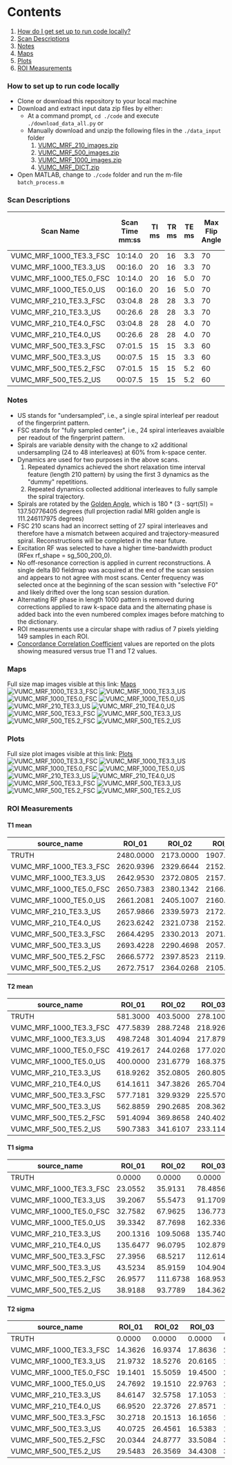 # Contents

1. [How do I get set up to run code locally?](#how-to-set-up-to-run-code-locally)
2. [Scan Descriptions](#scan-descriptions)
3. [Notes](#notes)
4. [Maps](#maps)
5. [Plots](#plots)
6. [ROI Measurements](#roi-measurements)

### How to set up to run code locally <a name="how-to-set-up-to-run-code-locally"></a>

* Clone or download this repository to your local machine
* Download and extract input data zip files by either:
	+ At a command prompt, `cd ./code` and execute `./download_data_all.py` or
	+ Manually download and unzip the following files in the `./data_input` folder
		1. [VUMC_MRF_210_images.zip](https://github.com/welcheb/Hamburg_MRF_workshop_VUMC_results/releases/download/v0.1.0/VUMC_MRF_210_images.zip)
		2. [VUMC_MRF_500_images.zip](https://github.com/welcheb/Hamburg_MRF_workshop_VUMC_results/releases/download/v0.1.0/VUMC_MRF_500_images.zip)
		3. [VUMC_MRF_1000_images.zip](https://github.com/welcheb/Hamburg_MRF_workshop_VUMC_results/releases/download/v0.1.0/VUMC_MRF_1000_images.zip)
		4. [VUMC_MRF_DICT.zip](https://github.com/welcheb/Hamburg_MRF_workshop_VUMC_results/releases/download/v0.1.0/VUMC_MRF_DICT.zip)
* Open MATLAB, change to `./code` folder and run the m-file `batch_process.m`

### Scan Descriptions <a name="scan-descriptions"></a>
|  Scan Name  |  Scan Time mm:ss |  TI ms |  TR ms |  TE ms |  Max Flip Angle |  Repetition Delay ms  |  TFE Inversion Delay ms |  TFE Shot Interval ms | Dynamics |  Spiral Duration ms |  Spiral Interleaves |  Reconstructed  |
|---------------|------------|------------|------------|------------|------------|------------|------------|------------|------------|------------|------------|------------|
|  VUMC_MRF_1000_TE3.3_FSC | 10:14.0 | 20 | 16 | 3.3 | 70 |  N/A | 8012.00 | 26000 | 24 | 6.7578 |  24  |  YES |
|  VUMC_MRF_1000_TE3.3_US  | 00:16.0 | 20 | 16 | 3.3 | 70 |  N/A | 8012.00 | 26000 |  1 | 6.7578 |  24  |  YES |
|  VUMC_MRF_1000_TE5.0_FSC | 10:14.0 | 20 | 16 | 5.0 | 70 |  N/A | 8012.00 | 26000 | 24 | 6.7578 |  24  |  YES |
|  VUMC_MRF_1000_TE5.0_US  | 00:16.0 | 20 | 16 | 5.0 | 70 |  N/A | 8012.00 | 26000 |  1 | 6.7578 |  24  |  YES |
|  VUMC_MRF_210_TE3.3_FSC  | 03:04.8 | 28 | 28 | 3.3 | 70 | 1000 | 2953.96 |  6880 | 27 | 6.8843 |**27**|**NO**|
|  VUMC_MRF_210_TE3.3_US   | 00:26.6 | 28 | 28 | 3.3 | 70 | 1000 | 2953.96 |  6880 |  4 | 6.8288 |  24  |  YES |
|  VUMC_MRF_210_TE4.0_FSC  | 03:04.8 | 28 | 28 | 4.0 | 70 | 1000 | 2953.96 |  6880 | 27 | 6.8843 |**27**|**NO**|
|  VUMC_MRF_210_TE4.0_US   | 00:26.6 | 28 | 28 | 4.0 | 70 | 1000 | 2953.96 |  6880 |  4 | 6.8288 |  24  |  YES |
|  VUMC_MRF_500_TE3.3_FSC  | 07:01.5 | 15 | 15 | 3.3 | 60 |  N/A | 3757.49 | 18000 | 24 | 5.8876 |  24  |  YES | 
|  VUMC_MRF_500_TE3.3_US   | 00:07.5 | 15 | 15 | 3.3 | 60 |  N/A | 3757.49 | 18000 |  1 | 5.8876 |  24  |  YES |
|  VUMC_MRF_500_TE5.2_FSC  | 07:01.5 | 15 | 15 | 5.2 | 60 |  N/A | 3757.49 | 18000 | 24 | 5.8876 |  24  |  YES |
|  VUMC_MRF_500_TE5.2_US   | 00:07.5 | 15 | 15 | 5.2 | 60 |  N/A | 3757.49 | 18000 |  1 | 5.8876 |  24  |  YES |

### Notes <a name="notes"></a>
* US stands for "undersampled", i.e., a single spiral interleaf per readout of the fingerprint pattern.
* FSC stands for "fully sampled center", i.e., 24 spiral interleaves avaialble per readout of the fingerprint pattern.
* Spirals are variable density with the change to x2 additional undersampling (24 to 48 interleaves) at 60% from k-space center.
* Dynamics are used for two purposes in the above scans.
	1. Repeated dynamics achieved the short relaxation time interval feature (length 210 pattern) by using the first 3 dynamics as the "dummy" repetitions.
	2. Repeated dynamics collected additional interleaves to fully sample the spiral trajectory.
* Spirals are rotated by the [Golden Angle](https://en.wikipedia.org/wiki/Golden_angle), which is 180 * (3 - sqrt(5)) = 137.50776405 degrees (full projection radial MRI golden angle is 111.246117975 degrees)	
* FSC 210 scans had an incorrect setting of 27 spiral interleaves and therefore have a mismatch between acquired and trajectory-measured spiral. Reconstructions will be completed in the near future.
* Excitation RF was selected to have a higher time-bandwidth product (RFex rf_shape = sg_500_200_0).
* No off-resonance correction is applied in current reconstructions. A single delta B0 fieldmap was acquired at the end of the scan session and appears to not agree with most scans. Center frequency was selected once at the beginning of the scan session with "selective F0" and likely drifted over the long scan session duration.
* Alternating RF phase in length 1000 pattern is removed during corrections applied to raw k-space data and the alternating phase is added back into the even numbered complex images before matching to the dictionary.
* ROI measurements use a circular shape with radius of 7 pixels yielding 149 samples in each ROI.
* [Concordance Correlation Coefficient](https://en.wikipedia.org/wiki/Concordance_correlation_coefficient) values are reported on the plots showing measured versus true T1 and T2 values.

### Maps <a name="maps"></a>
Full size map images visible at this link: [Maps](./png/maps.md)
![VUMC_MRF_1000_TE3.3_FSC](./png/maps_VUMC_MRF_1000_TE3.3_FSC.png)
![VUMC_MRF_1000_TE3.3_US](./png/maps_VUMC_MRF_1000_TE3.3_US.png)
![VUMC_MRF_1000_TE5.0_FSC](./png/maps_VUMC_MRF_1000_TE5.0_FSC.png)
![VUMC_MRF_1000_TE5.0_US](./png/maps_VUMC_MRF_1000_TE5.0_US.png)
![VUMC_MRF_210_TE3.3_US](./png/maps_VUMC_MRF_210_TE3.3_US.png)
![VUMC_MRF_210_TE4.0_US](./png/maps_VUMC_MRF_210_TE4.0_US.png)
![VUMC_MRF_500_TE3.3_FSC](./png/maps_VUMC_MRF_500_TE3.3_FSC.png)
![VUMC_MRF_500_TE3.3_US](./png/maps_VUMC_MRF_500_TE3.3_US.png)
![VUMC_MRF_500_TE5.2_FSC](./png/maps_VUMC_MRF_500_TE5.2_FSC.png)
![VUMC_MRF_500_TE5.2_US](./png/maps_VUMC_MRF_500_TE5.2_US.png)

### Plots <a name="plots"></a>
Full size plot images visible at this link: [Plots](./png/plots.md)
![VUMC_MRF_1000_TE3.3_FSC](./png/plots_VUMC_MRF_1000_TE3.3_FSC.png)
![VUMC_MRF_1000_TE3.3_US](./png/plots_VUMC_MRF_1000_TE3.3_US.png)
![VUMC_MRF_1000_TE5.0_FSC](./png/plots_VUMC_MRF_1000_TE5.0_FSC.png)
![VUMC_MRF_1000_TE5.0_US](./png/plots_VUMC_MRF_1000_TE5.0_US.png)
![VUMC_MRF_210_TE3.3_US](./png/plots_VUMC_MRF_210_TE3.3_US.png)
![VUMC_MRF_210_TE4.0_US](./png/plots_VUMC_MRF_210_TE4.0_US.png)
![VUMC_MRF_500_TE3.3_FSC](./png/plots_VUMC_MRF_500_TE3.3_FSC.png)
![VUMC_MRF_500_TE3.3_US](./png/plots_VUMC_MRF_500_TE3.3_US.png)
![VUMC_MRF_500_TE5.2_FSC](./png/plots_VUMC_MRF_500_TE5.2_FSC.png)
![VUMC_MRF_500_TE5.2_US](./png/plots_VUMC_MRF_500_TE5.2_US.png)

### ROI Measurements <a name="roi-measurements"></a>

#### T1 mean
|  source_name  |  ROI_01  |  ROI_02  |  ROI_03  |  ROI_04  |  ROI_05  |  ROI_06  |  ROI_07  |  ROI_08  |  ROI_09  |  ROI_10  |  ROI_11  |  ROI_12  |  ROI_13  |  ROI_14  |
|---------------|------------|------------|------------|------------|------------|------------|------------|------------|------------|------------|------------|------------|------------|------------|
|  TRUTH  |  2480.0000  |  2173.0000  |  1907.0000  |  1604.0000  |  1332.0000  |  1044.0000  |  801.7000  |  608.6000  |  458.4000  |  336.5000  |  244.2000  |  176.6000  |  126.9000  |  90.9000  |
|  VUMC_MRF_1000_TE3.3_FSC  |  2620.9396  |  2329.6644  |  2152.3490  |  1849.7987  |  1503.7584  |  1219.3289  |  988.3893  |  776.3758  |  547.1141  |  396.3758  |  272.4161  |  173.4228  |  147.3826  |  126.0403  |
|  VUMC_MRF_1000_TE3.3_US  |  2642.9530  |  2372.0805  |  2157.9866  |  1891.5436  |  1514.4966  |  1214.8993  |  993.2215  |  786.0403  |  572.4832  |  404.0268  |  272.5503  |  172.2819  |  145.8389  |  123.9597  |
|  VUMC_MRF_1000_TE5.0_FSC  |  2650.7383  |  2380.1342  |  2166.8456  |  1883.3557  |  1526.1745  |  1305.7718  |  1041.0738  |  824.7651  |  559.7987  |  404.1611  |  295.5034  |  204.0940  |  175.0336  |  188.6577  |
|  VUMC_MRF_1000_TE5.0_US  |  2661.2081  |  2405.1007  |  2160.9396  |  1885.3691  |  1512.4832  |  1269.9329  |  1011.6107  |  789.7315  |  554.1611  |  393.4228  |  288.0537  |  200.4698  |  167.5839  |  165.0738  |
|  VUMC_MRF_210_TE3.3_US  |  2657.9866  |  2339.5973  |  2172.2148  |  1912.8859  |  1513.0201  |  1126.0403  |  867.2483  |  640.4698  |  473.5570  |  352.4161  |  249.7315  |  164.2953  |  145.7047  |  103.1409  |
|  VUMC_MRF_210_TE4.0_US  |  2623.6242  |  2321.0738  |  2152.8859  |  1853.6913  |  1452.3490  |  1080.9396  |  844.4966  |  641.5436  |  476.5772  |  357.1812  |  249.5973  |  162.4832  |  149.1946  |  102.6846  |
|  VUMC_MRF_500_TE3.3_FSC  |  2664.4295  |  2330.2013  |  2071.5436  |  1715.7047  |  1295.0336  |  1022.0134  |  780.0000  |  574.4295  |  429.2617  |  328.1208  |  232.4161  |  155.0336  |  133.4899  |  114.0268  |
|  VUMC_MRF_500_TE3.3_US  |  2693.4228  |  2290.4698  |  2057.5839  |  1706.9799  |  1326.0403  |  1006.0403  |  773.2886  |  574.1611  |  433.0872  |  338.1879  |  236.3087  |  156.9128  |  136.7785  |  115.0336  |
|  VUMC_MRF_500_TE5.2_FSC  |  2666.5772  |  2397.8523  |  2119.1946  |  1905.3691  |  1500.8054  |  1104.2953  |  824.0268  |  639.9329  |  512.8859  |  383.8255  |  267.3154  |  174.6980  |  161.3423  |  113.6913  |
|  VUMC_MRF_500_TE5.2_US  |  2672.7517  |  2364.0268  |  2105.6376  |  1876.3758  |  1479.3289  |  1059.0604  |  799.1946  |  620.4698  |  497.9195  |  383.5570  |  263.0872  |  169.5302  |  156.1074  |  108.8188  |

#### T2 mean
|  source_name  |  ROI_01  |  ROI_02  |  ROI_03  |  ROI_04  |  ROI_05  |  ROI_06  |  ROI_07  |  ROI_08  |  ROI_09  |  ROI_10  |  ROI_11  |  ROI_12  |  ROI_13  |  ROI_14  |
|---------------|------------|------------|------------|------------|------------|------------|------------|------------|------------|------------|------------|------------|------------|------------|
|  TRUTH  |  581.3000  |  403.5000  |  278.1000  |  190.9400  |  133.2700  |  96.8900  |  64.0700  |  46.4200  |  31.9700  |  22.5600  |  15.8130  |  11.2370  |  7.9110  |  5.5920  |
|  VUMC_MRF_1000_TE3.3_FSC  |  477.5839  |  288.7248  |  218.9262  |  179.7181  |  151.2752  |  124.9664  |  95.4228  |  70.9530  |  53.3154  |  48.6577  |  31.5570  |  24.6711  |  28.2953  |  34.1879  |
|  VUMC_MRF_1000_TE3.3_US  |  498.7248  |  301.4094  |  217.8792  |  186.1342  |  165.6107  |  123.7718  |  97.2081  |  71.6510  |  55.9463  |  50.7651  |  29.6644  |  22.4966  |  25.4094  |  30.6711  |
|  VUMC_MRF_1000_TE5.0_FSC  |  419.2617  |  244.0268  |  177.0201  |  162.3490  |  162.1074  |  163.6107  |  112.0403  |  74.4295  |  51.1007  |  49.8121  |  36.3490  |  32.0671  |  37.5302  |  60.3087  |
|  VUMC_MRF_1000_TE5.0_US  |  400.0000  |  231.6779  |  168.3758  |  155.0336  |  154.8591  |  151.8389  |  103.4362  |  69.4765  |  49.1544  |  45.4765  |  32.1477  |  28.2282  |  32.0268  |  49.2215  |
|  VUMC_MRF_210_TE3.3_US  |  618.9262  |  352.0805  |  260.8054  |  176.1342  |  134.1074  |  107.1544  |  72.0000  |  47.7852  |  34.8322  |  32.1477  |  7.0201  |  3.8523  |  15.8255  |  8.5772  |
|  VUMC_MRF_210_TE4.0_US  |  614.1611  |  347.3826  |  265.7047  |  177.7584  |  132.7919  |  109.6242  |  70.0268  |  50.0805  |  37.1275  |  34.0671  |  10.8322  |  7.4899  |  22.2819  |  8.3356  |
|  VUMC_MRF_500_TE3.3_FSC  |  577.7181  |  329.9329  |  225.5705  |  175.0336  |  136.4295  |  94.2550  |  67.7450  |  42.9396  |  30.3356  |  23.2886  |  4.2013  |  2.3490  |  2.7651  |  2.0000  |
|  VUMC_MRF_500_TE3.3_US  |  562.8859  |  290.2685  |  208.3624  |  154.3758  |  120.4698  |  80.8054  |  58.3758  |  37.0336  |  26.0671  |  22.7383  |  3.0336  |  2.0671  |  2.3490  |  2.0403  |
|  VUMC_MRF_500_TE5.2_FSC  |  591.4094  |  369.8658  |  240.4027  |  193.1544  |  154.9396  |  102.5369  |  67.2886  |  47.6644  |  41.6779  |  35.7315  |  17.8658  |  13.1409  |  20.4698  |  10.1745  |
|  VUMC_MRF_500_TE5.2_US  |  590.7383  |  341.6107  |  233.1141  |  174.5369  |  140.8725  |  95.8658  |  62.3356  |  43.7584  |  36.6711  |  33.0470  |  14.5235  |  9.5973  |  15.3826  |  4.8456  |

#### T1 sigma
|  source_name  |  ROI_01  |  ROI_02  |  ROI_03  |  ROI_04  |  ROI_05  |  ROI_06  |  ROI_07  |  ROI_08  |  ROI_09  |  ROI_10  |  ROI_11  |  ROI_12  |  ROI_13  |  ROI_14  |
|---------------|------------|------------|------------|------------|------------|------------|------------|------------|------------|------------|------------|------------|------------|------------|
|  TRUTH  |  0.0000  |  0.0000  |  0.0000  |  0.0000  |  0.0000  |  0.0000  |  0.0000  |  0.0000  |  0.0000  |  0.0000  |  0.0000  |  0.0000  |  0.0000  |  0.0000  |
|  VUMC_MRF_1000_TE3.3_FSC  |  23.0552  |  35.9131  |  78.4856  |  89.0678  |  69.9177  |  31.2285  |  52.2089  |  73.5969  |  50.2870  |  38.9423  |  10.4397  |  9.6403  |  8.4146  |  11.9016  |
|  VUMC_MRF_1000_TE3.3_US  |  39.2067  |  55.5473  |  91.1709  |  94.7880  |  90.1608  |  54.0847  |  58.4631  |  92.1575  |  73.1336  |  51.3325  |  15.3849  |  11.3376  |  7.7198  |  12.0707  |
|  VUMC_MRF_1000_TE5.0_FSC  |  32.7582  |  67.9625  |  136.7731  |  156.2639  |  77.9084  |  77.6790  |  132.5434  |  154.8913  |  102.2944  |  53.6518  |  32.3084  |  25.0409  |  24.1791  |  113.2306  |
|  VUMC_MRF_1000_TE5.0_US  |  39.3342  |  87.7698  |  162.3366  |  171.3008  |  92.9538  |  99.3118  |  132.2726  |  152.0844  |  109.1620  |  56.6016  |  38.3032  |  34.6281  |  25.0311  |  91.8964  |
|  VUMC_MRF_210_TE3.3_US  |  200.1316  |  109.5068  |  135.7404  |  107.1769  |  89.0468  |  90.2760  |  69.7569  |  20.3462  |  13.5604  |  15.7536  |  11.5048  |  10.4787  |  12.1508  |  8.1812  |
|  VUMC_MRF_210_TE4.0_US  |  135.6477  |  96.0795  |  102.8795  |  85.5218  |  83.6853  |  68.6486  |  38.3165  |  17.6193  |  13.5453  |  13.6600  |  11.1428  |  9.9936  |  15.4446  |  7.2588  |
|  VUMC_MRF_500_TE3.3_FSC  |  27.3956  |  68.5217  |  112.6147  |  137.9691  |  81.4366  |  32.3616  |  21.4350  |  36.3984  |  32.6342  |  18.5767  |  5.1532  |  5.1497  |  6.0321  |  4.9209  |
|  VUMC_MRF_500_TE3.3_US  |  43.5234  |  85.9159  |  104.9044  |  137.5053  |  71.6864  |  44.0948  |  24.9172  |  42.2365  |  36.5746  |  19.7297  |  7.4751  |  5.8007  |  6.5004  |  5.1497  |
|  VUMC_MRF_500_TE5.2_FSC  |  26.9577  |  111.6738  |  168.9535  |  199.0739  |  157.1517  |  47.5090  |  54.7095  |  91.7141  |  84.1836  |  46.7830  |  27.5492  |  18.6923  |  28.1564  |  8.9555  |
|  VUMC_MRF_500_TE5.2_US  |  38.9188  |  93.7789  |  184.3628  |  212.1582  |  157.5388  |  39.8535  |  59.3947  |  92.4906  |  84.0951  |  43.8837  |  32.5887  |  19.4289  |  25.4344  |  9.6002  |

#### T2 sigma
|  source_name  |  ROI_01  |  ROI_02  |  ROI_03  |  ROI_04  |  ROI_05  |  ROI_06  |  ROI_07  |  ROI_08  |  ROI_09  |  ROI_10  |  ROI_11  |  ROI_12  |  ROI_13  |  ROI_14  |
|---------------|------------|------------|------------|------------|------------|------------|------------|------------|------------|------------|------------|------------|------------|------------|
|  TRUTH  |  0.0000  |  0.0000  |  0.0000  |  0.0000  |  0.0000  |  0.0000  |  0.0000  |  0.0000  |  0.0000  |  0.0000  |  0.0000  |  0.0000  |  0.0000  |  0.0000  |
|  VUMC_MRF_1000_TE3.3_FSC  |  14.3626  |  16.9374  |  17.8636  |  21.7418  |  16.8863  |  7.1494  |  11.6603  |  10.8368  |  8.8157  |  8.5280  |  3.3194  |  4.5477  |  4.4744  |  7.6382  |
|  VUMC_MRF_1000_TE3.3_US  |  21.9732  |  18.5276  |  20.6165  |  19.7206  |  21.8603  |  14.4569  |  12.1518  |  11.4390  |  11.9706  |  11.1733  |  4.8791  |  5.3822  |  5.1753  |  8.1460  |
|  VUMC_MRF_1000_TE5.0_FSC  |  19.1401  |  15.5059  |  19.4500  |  23.0999  |  19.6672  |  24.3351  |  27.4270  |  21.2940  |  15.6472  |  13.5074  |  10.9858  |  10.0658  |  10.9060  |  48.9753  |
|  VUMC_MRF_1000_TE5.0_US  |  24.7692  |  19.1510  |  22.9763  |  24.7448  |  23.6988  |  27.2927  |  25.4474  |  21.0307  |  16.6135  |  13.3181  |  12.4382  |  12.9688  |  12.2386  |  42.3644  |
|  VUMC_MRF_210_TE3.3_US  |  84.6147  |  32.5758  |  17.1053  |  16.0264  |  19.1435  |  15.4661  |  21.4665  |  4.2116  |  4.7254  |  8.3151  |  6.8915  |  4.0543  |  11.3469  |  10.6550  |
|  VUMC_MRF_210_TE4.0_US  |  66.9520  |  22.3726  |  27.8571  |  18.8893  |  20.7323  |  11.7895  |  8.0101  |  3.4081  |  3.7150  |  6.0957  |  8.3572  |  7.5414  |  14.3791  |  9.8101  |
|  VUMC_MRF_500_TE3.3_FSC  |  30.2718  |  20.1513  |  16.1656  |  15.8329  |  12.3213  |  5.3184  |  4.3265  |  5.0967  |  5.6444  |  4.6503  |  3.6447  |  1.3898  |  2.2613  |  0.0000  |
|  VUMC_MRF_500_TE3.3_US  |  40.0725  |  26.4561  |  16.5383  |  15.6090  |  11.3528  |  5.5843  |  4.1353  |  5.5973  |  6.9881  |  5.1378  |  2.7273  |  0.8192  |  1.7357  |  0.4915  |
|  VUMC_MRF_500_TE5.2_FSC  |  20.0344  |  24.8777  |  33.5084  |  35.8715  |  26.1880  |  9.4658  |  6.0228  |  12.7288  |  14.5715  |  10.4485  |  8.8430  |  10.1934  |  14.5349  |  7.7701  |
|  VUMC_MRF_500_TE5.2_US  |  29.5483  |  26.3569  |  34.4308  |  34.8849  |  25.0333  |  9.4459  |  6.0333  |  12.5825  |  14.8699  |  9.9338  |  10.0065  |  9.4525  |  13.0258  |  6.4690  |